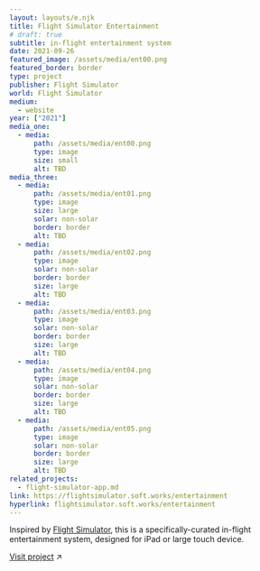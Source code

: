```yaml
---
layout: layouts/e.njk
title: Flight Simulator Entertainment
# draft: true
subtitle: in-flight entertainment system
date: 2021-09-26
featured_image: /assets/media/ent00.png
featured_border: border
type: project
publisher: Flight Simulator
world: Flight Simulator
medium:
  - website
year: ["2021"]
media_one:
  - media:
      path: /assets/media/ent00.png
      type: image
      size: small
      alt: TBD
media_three:
  - media:
      path: /assets/media/ent01.png
      type: image
      size: large
      solar: non-solar
      border: border
      alt: TBD
  - media:
      path: /assets/media/ent02.png
      type: image
      solar: non-solar
      border: border
      size: large
      alt: TBD
  - media:
      path: /assets/media/ent03.png
      type: image
      solar: non-solar
      border: border
      size: large
      alt: TBD
  - media:
      path: /assets/media/ent04.png
      type: image
      solar: non-solar
      border: border
      size: large
      alt: TBD
  - media:
      path: /assets/media/ent05.png
      type: image
      solar: non-solar
      border: border
      size: large
      alt: TBD
related_projects:
  - flight-simulator-app.md
link: https://flightsimulator.soft.works/entertainment
hyperlink: flightsimulator.soft.works/entertainment
---
```


Inspired by <a href="/medium/world/flight-simulator">Flight Simulator</a>, this is a specifically-curated in-flight entertainment system, designed for iPad or large touch device.

<a href="https://flightsimulator.soft.works/entertainment" target="_blank">Visit project</a> ↗
